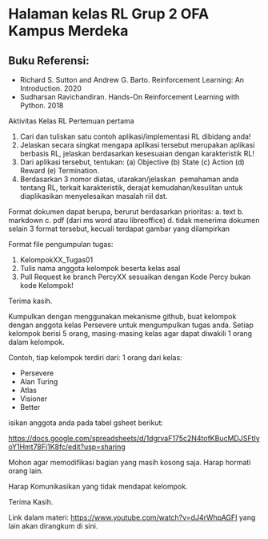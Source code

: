 # Halaman kelas RL Grup 2 OFA Kampus Merdeka

## Buku Referensi:
- Richard S. Sutton and Andrew G. Barto. Reinforcement Learning: An Introduction. 2020
- Sudharsan Ravichandiran. Hands-On Reinforcement Learning with Python. 2018


Aktivitas Kelas RL Pertemuan pertama
1. Cari dan tuliskan satu contoh aplikasi/implementasi RL dibidang anda!
2. Jelaskan secara singkat mengapa aplikasi tersebut merupakan aplikasi berbasis RL, jelaskan berdasarkan kesesuaian dengan karakteristik RL!
3. Dari aplikasi tersebut, tentukan: (a) Objective (b) State (c) Action (d) Reward (e) Termination.
4. Berdasarkan 3 nomor diatas, utarakan/jelaskan  pemahaman anda tentang RL, terkait karakteristik, derajat kemudahan/kesulitan untuk diaplikasikan menyelesaikan masalah riil dst.

Format dokumen dapat berupa, berurut berdasarkan prioritas:
a. text
b. markdown
c. pdf (dari ms word atau libreoffice)
d. tidak menerima dokumen selain 3 format tersebut, kecuali terdapat gambar yang dilampirkan

Format file pengumpulan tugas:

1. KelompokXX_Tugas01
2. Tulis nama anggota kelompok beserta kelas asal
3. Pull Request ke branch PercyXX sesuaikan dengan Kode Percy bukan kode Kelompok!

Terima kasih.

Kumpulkan dengan menggunakan mekanisme github, buat kelompok dengan anggota kelas Persevere untuk mengumpulkan tugas anda. Setiap kelompok berisi 5 orang, masing-masing kelas agar dapat diwakili 1 orang dalam kelompok.

Contoh, tiap kelompok terdiri dari:
1 orang dari kelas:
- Persevere
- Alan Turing
- Atlas
- Visioner
- Better

isikan anggota anda pada tabel gsheet berikut:

https://docs.google.com/spreadsheets/d/1dgrvaF175c2N4tofKBucMDJSFtIyoY1Hmt78Fj1K8fc/edit?usp=sharing

Mohon agar memodifikasi bagian yang masih kosong saja. Harap hormati orang lain.

Harap Komunikasikan yang tidak mendapat kelompok.

Terima Kasih.

Link dalam materi:
https://www.youtube.com/watch?v=dJ4rWhpAGFI
yang lain akan dirangkum di sini.
